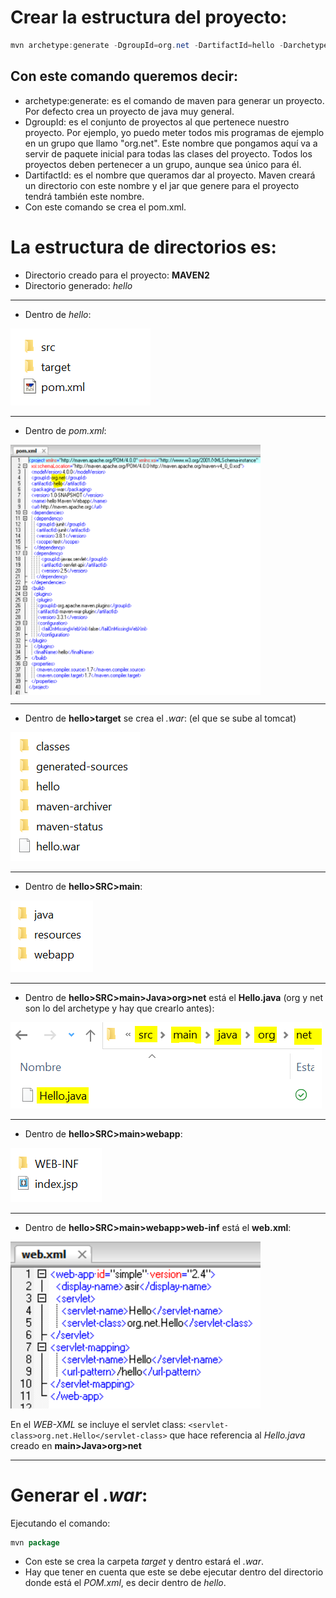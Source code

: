 # Crear la estructura del proyecto:
```JAVA
mvn archetype:generate -DgroupId=org.net -DartifactId=hello -DarchetypeArtifactId=maven-archetype-webapp
```
## Con este comando queremos decir:
- archetype:generate: es el comando de maven para generar un proyecto. Por defecto crea un proyecto de java muy general.
- DgroupId: es el conjunto de proyectos al que pertenece nuestro proyecto. Por ejemplo, yo puedo meter todos mis programas de ejemplo en un grupo que llamo "org.net". 
Este nombre que pongamos aquí va a servir de paquete inicial para todas las clases del proyecto. Todos los proyectos deben pertenecer a un grupo, aunque sea único para él.
- DartifactId: es el nombre que queramos dar al proyecto. Maven creará un directorio con este nombre y el jar que genere para el proyecto tendrá también este nombre. 
- Con este comando se crea el pom.xml.

# La estructura de directorios es:

- Directorio creado para el proyecto: **MAVEN2**
- Directorio generado: *hello*
------------------------------------------------------------------
- Dentro de *hello*:

![la imagen por si no carga](https://github.com/mjrodriu/IAW/blob/main/img/arquitectura_general.PNG)

-------------------------------------------------------------------
- Dentro de *pom.xml*:

<img src="https://github.com/mjrodriu/IAW/blob/main/img/pom.PNG" align="center" height="400" width="400">

-------------------------------------------------------------------
- Dentro de **hello>target** se crea el *.war*: (el que se sube al tomcat)

![la imagen por si no carga](https://github.com/mjrodriu/IAW/blob/main/img/dentro_target.PNG)

-------------------------------------------------------------------

- Dentro de **hello>SRC>main**:

![la imagen por si no carga](https://github.com/mjrodriu/IAW/blob/main/img/detro_src_main.PNG)

-------------------------------------------------------------------

- Dentro de **hello>SRC>main>Java>org>net** está el **Hello.java** (org y net son lo del archetype y hay que crearlo antes):

![la imagen por si no carga](https://github.com/mjrodriu/IAW/blob/main/img/java_org_net.PNG)

-------------------------------------------------------------------

- Dentro de **hello>SRC>main>webapp**:

![la imagen por si no carga](https://github.com/mjrodriu/IAW/blob/main/img/webapp.PNG)

-------------------------------------------------------------------

- Dentro de **hello>SRC>main>webapp>web-inf** está el **web.xml**:

![la imagen por si no carga](https://github.com/mjrodriu/IAW/blob/main/img/webinf_webxml.PNG)

En el *WEB-XML* se incluye el servlet class: ```<servlet-class>org.net.Hello</servlet-class>``` que hace referencia al *Hello.java* creado en **main>Java>org>net** 

-------------------------------------------------------------------

# Generar el *.war*:
Ejecutando el comando: 
```java
mvn package
```
- Con este se crea la carpeta *target* y dentro estará el *.war*.
- Hay que tener en cuenta que este se debe ejecutar dentro del directorio donde está el *POM.xml*, es decir dentro de *hello*.



